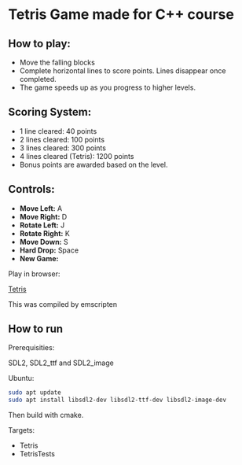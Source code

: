 # Tetris Game made for C++ course

## How to play:
- Move the falling blocks
- Complete horizontal lines to score points. Lines disappear once completed.
- The game speeds up as you progress to higher levels.

## Scoring System:
- 1 line cleared: 40 points
- 2 lines cleared: 100 points
- 3 lines cleared: 300 points
- 4 lines cleared (Tetris): 1200 points
- Bonus points are awarded based on the level.

## Controls:
- **Move Left:** A
- **Move Right:** D
- **Rotate Left:** J
- **Rotate Right:** K
- **Move Down:** S
- **Hard Drop:** Space
- **New Game:** <Any Key>

Play in browser:

[Tetris](https://dondejvo.github.io/Tetris/)

This was compiled by emscripten

## How to run

Prerequisities:

SDL2, SDL2_ttf and SDL2_image

Ubuntu:

```bash
sudo apt update
sudo apt install libsdl2-dev libsdl2-ttf-dev libsdl2-image-dev
```

Then build with cmake.

Targets:

- Tetris
- TetrisTests
